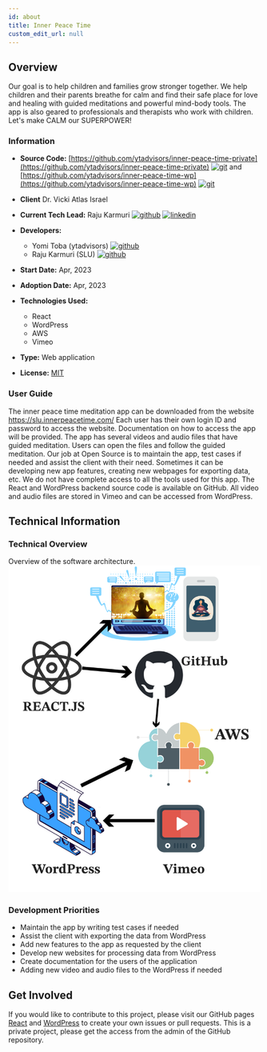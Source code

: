 ```yaml
---
id: about
title: Inner Peace Time
custom_edit_url: null
---
```

<!-- A header image is optional; if used should be no greater than 200x600 -->
<!--![Header Alt Text](header.png) -->

## Overview

Our goal is to help children and families grow stronger together. We help children and their parents breathe for calm and find their safe place for love and healing with guided meditations and powerful mind-body tools. The app is also geared to professionals and therapists who work with children. Let's make CALM our SUPERPOWER! 


### Information

- **Source Code:** [https://github.com/ytadvisors/inner-peace-time-private](https://github.com/ytadvisors/inner-peace-time-private) [<img src="/img/git-alt.svg" alt="git" width="25" height="25" />](https://github.com/ytadvisors/inner-peace-time-private)
and
[https://github.com/ytadvisors/inner-peace-time-wp](https://github.com/ytadvisors/inner-peace-time-wp)
[<img src="/img/git-alt.svg" alt="git" width="25" height="25" />](https://github.com/ytadvisors/inner-peace-time-wp)
- **Client** Dr. Vicki Atlas Israel
- **Current Tech Lead:** Raju Karmuri [<img src="/img/github.svg" alt="github" width="25" height="25" />](https://github.com/rkarmuri)  [<img src="/img/linkedin.svg" alt="linkedin" width="25" height="25" />](https://www.linkedin.com/in/rajukarmuri731/)
- **Developers:**
  - Yomi Toba (ytadvisors) [<img src="/img/github.svg" alt="github" width="25" height="25" />](https://github.com/ytwguru) 
  - Raju Karmuri (SLU) [<img src="/img/github.svg" alt="github" width="25" height="25" />](https://github.com/rkarmuri) 

- **Start Date:** Apr, 2023 
- **Adoption Date:** Apr, 2023
- **Technologies Used:** 
  - React
  - WordPress
  - AWS
  - Vimeo
- **Type:** Web application
- **License:** [MIT](https://opensource.org/license/mit)

### User Guide
The inner peace time meditation app can be downloaded from the website  https://slu.innerpeacetime.com/ Each user has their own login ID and password to access the website. Documentation on how to access the app will be provided. The app has several videos and audio files that have guided meditation. Users can open the files and follow the guided meditation. Our job at Open Source is to maintain the app, test cases if needed and assist the client with their need. Sometimes it can be developing new app features, creating new webpages for exporting data, etc. We do not have complete access to all the tools used for this app. The React and WordPress backend source code is available on GitHub. All video and audio files are stored in Vimeo and can be accessed from WordPress.

## Technical Information

### Technical Overview

Overview of the software architecture.
![Software Architecture](architecture.png)

### Development Priorities

- Maintain the app by writing test cases if needed
- Assist the client with exporting the data from WordPress
- Add new features to the app as requested by the client
- Develop new websites for processing data from WordPress
- Create documentation for the users of the application
- Adding new video and audio files to the WordPress if needed

## Get Involved

If you would like to contribute to this project, please visit our GitHub pages [React](https://github.com/ytadvisors/inner-peace-time-private) and [WordPress](https://github.com/ytadvisors/inner-peace-time-wp) to create your own issues or pull requests. This is a private project, please get the access from the admin of the GitHub repository.
